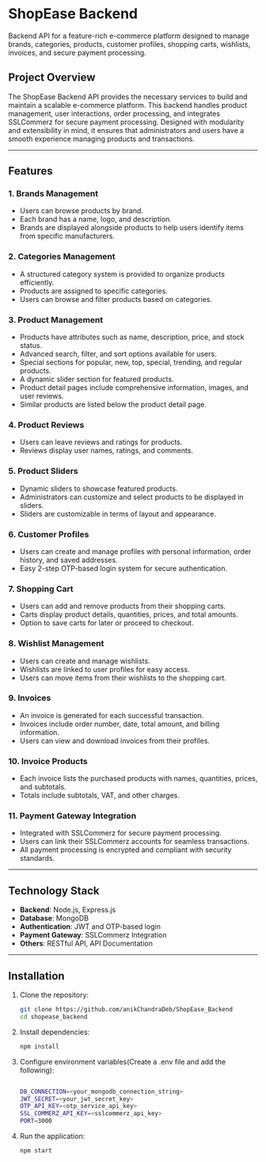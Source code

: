 # **ShopEase Backend**  

Backend API for a feature-rich e-commerce platform designed to manage brands, categories, products, customer profiles, shopping carts, wishlists, invoices, and secure payment processing.

## **Project Overview**  
The ShopEase Backend API provides the necessary services to build and maintain a scalable e-commerce platform. This backend handles product management, user interactions, order processing, and integrates SSLCommerz for secure payment processing. Designed with modularity and extensibility in mind, it ensures that administrators and users have a smooth experience managing products and transactions.

---

## **Features**  

### **1. Brands Management**  
- Users can browse products by brand.  
- Each brand has a name, logo, and description.  
- Brands are displayed alongside products to help users identify items from specific manufacturers.

### **2. Categories Management**  
- A structured category system is provided to organize products efficiently.  
- Products are assigned to specific categories.  
- Users can browse and filter products based on categories.

### **3. Product Management**  
- Products have attributes such as name, description, price, and stock status.  
- Advanced search, filter, and sort options available for users.  
- Special sections for popular, new, top, special, trending, and regular products.  
- A dynamic slider section for featured products.  
- Product detail pages include comprehensive information, images, and user reviews.  
- Similar products are listed below the product detail page.

### **4. Product Reviews**  
- Users can leave reviews and ratings for products.  
- Reviews display user names, ratings, and comments.

### **5. Product Sliders**  
- Dynamic sliders to showcase featured products.  
- Administrators can customize and select products to be displayed in sliders.  
- Sliders are customizable in terms of layout and appearance.

### **6. Customer Profiles**  
- Users can create and manage profiles with personal information, order history, and saved addresses.  
- Easy 2-step OTP-based login system for secure authentication.

### **7. Shopping Cart**  
- Users can add and remove products from their shopping carts.  
- Carts display product details, quantities, prices, and total amounts.  
- Option to save carts for later or proceed to checkout.

### **8. Wishlist Management**  
- Users can create and manage wishlists.  
- Wishlists are linked to user profiles for easy access.  
- Users can move items from their wishlists to the shopping cart.

### **9. Invoices**  
- An invoice is generated for each successful transaction.  
- Invoices include order number, date, total amount, and billing information.  
- Users can view and download invoices from their profiles.

### **10. Invoice Products**  
- Each invoice lists the purchased products with names, quantities, prices, and subtotals.  
- Totals include subtotals, VAT, and other charges.

### **11. Payment Gateway Integration**  
- Integrated with SSLCommerz for secure payment processing.  
- Users can link their SSLCommerz accounts for seamless transactions.  
- All payment processing is encrypted and compliant with security standards.

---

## **Technology Stack**  
- **Backend**: Node.js, Express.js  
- **Database**: MongoDB  
- **Authentication**: JWT and OTP-based login  
- **Payment Gateway**: SSLCommerz Integration  
- **Others**: RESTful API, API Documentation

---

## **Installation**  

1. Clone the repository:  
   ```bash
   git clone https://github.com/anikChandraDeb/ShopEase_Backend
   cd shopease_backend

2. Install dependencies:
   ```bash
   npm install  
3. Configure environment variables(Create a .env file and add the following): 
   ```bash
   
   DB_CONNECTION=<your_mongodb_connection_string>
   JWT_SECRET=<your_jwt_secret_key>
   OTP_API_KEY=<otp_service_api_key>
   SSL_COMMERZ_API_KEY=<sslcommerz_api_key>
   PORT=3000
4. Run the application:
   ```bash
   npm start
  
   

